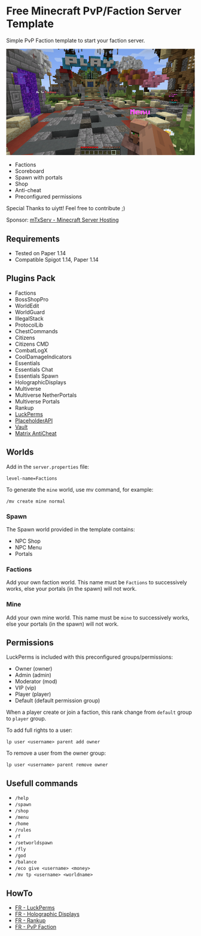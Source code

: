 # Free Minecraft PvP/Faction Server Template

Simple PvP Faction template to start your faction server.

![Spawn](/spawn.png)

* Factions
* Scoreboard
* Spawn with portals
* Shop
* Anti-cheat
* Preconfigured permissions

Special Thanks to uiytt! Feel free to contribute ;)

Sponsor: [mTxServ - Minecraft Server Hosting](https://mtxserv.com/host-server/minecraft)

## Requirements

* Tested on Paper 1.14
* Compatible Spigot 1.14, Paper 1.14

## Plugins Pack

* Factions
* BossShopPro
* WorldEdit
* WorldGuard
* IllegalStack
* ProtocolLib
* ChestCommands
* Citizens
* Citizens CMD
* CombatLogX
* CoolDamageIndicators
* Essentials
* Essentials Chat
* Essentials Spawn
* HolographicDisplays
* Multiverse
* Multiverse NetherPortals
* Multiverse Portals
* Rankup
* [LuckPerms](https://www.spigotmc.org/resources/luckperms-an-advanced-permissions-plugin.28140/)
* [PlaceholderAPI](https://www.spigotmc.org/resources/placeholderapi.6245/)
* [Vault](https://dev.bukkit.org/projects/vault)
* [Matrix AntiCheat](https://www.spigotmc.org/resources/matrix-anticheat-advanced-cheat-detection-1-8-1-12-1-13-1-14.64635/)

## Worlds

Add in the `server.properties` file:

```
level-name=Factions
```

To generate the `mine` world, use mv command, for example:

```
/mv create mine normal
```

### Spawn

The Spawn world provided in the template contains:

* NPC Shop
* NPC Menu
* Portals

### Factions

Add your own faction world. This name must be `Factions` to successively works, else your portals (in the spawn) will not work.

### Mine

Add your own mine world. This name must be `mine` to successively works, else your portals (in the spawn) will not work.

## Permissions

LuckPerms is included with this preconfigured groups/permissions:

* Owner (owner)
* Admin (admin)
* Moderator (mod)
* VIP (vip)
* Player (player)
* Default (default permission group)

When a player create or join a faction, this rank change from `default` group to `player` group.

To add full rights to a user:

```
lp user <username> parent add owner
```

To remove a user from the owner group:

```
lp user <username> parent remove owner
```

## Usefull commands

* `/help`
* `/spawn`
* `/shop`
* `/menu`
* `/home`
* `/rules`
* `/f`
* `/setworldspawn`
* `/fly`
* `/god`
* `/balance`
* `/eco give <username> <money>`
* `/mv tp <username> <worldname>`

## HowTo

* [FR - LuckPerms](https://mtxserv.com/fr/article/12371/luckperms_gerez_les_permissions_de_votre_serveur_minecraft)
* [FR - Holographic Displays](https://mtxserv.com/fr/article/12295/creer_des_affichages_holographiques_sur_votre_carte)
* [FR - Rankup](https://mtxserv.com/fr/article/12275/rankup_modifiez_dynamiquement_le_rang_des_joueurs)
* [FR - PvP Faction](https://mtxserv.com/fr/article/12650/serveur_minecraft_pvp_faction)
